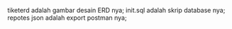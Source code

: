 tiketerd adalah gambar desain ERD nya; 
init.sql adalah skrip database nya; 
repotes json adalah export postman nya; 
